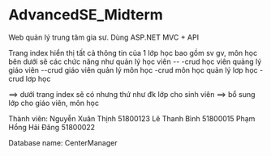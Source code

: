 # AdvancedSE_Midterm
 Web quản lý trung tâm gia sư. Dùng ASP.NET MVC + API


Trang index hiển thị tất cả thông tin của 1 lớp học bao gồm sv gv, môn học 
bên dưới sẽ các chức năng như 
quản lý học viên -- -crud học viên 
quảng lý giáo viên --crud giáo viên 
quản lý môn học -crud môn học
quản lý lơp học -crud lơp học

==> dưới trang index sẽ có nhưng thứ như đk lớp cho sinh viên 
==> bổ sung lớp cho giáo viên, môn học  

Thành viên:
Nguyễn Xuân Thịnh	51800123
Lê Thanh Bình		51800015
Phạm Hồng Hải Đăng	51800022

Database name: CenterManager

